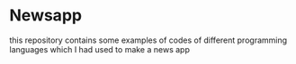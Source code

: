 # Newsapp
this repository contains some examples of codes
of different programming languages which I
had used to make a news app
